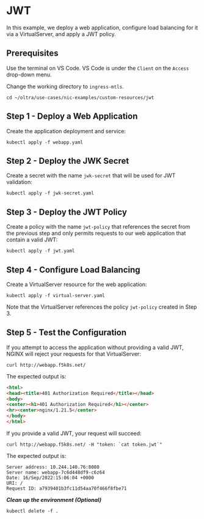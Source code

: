 # JWT

In this example, we deploy a web application, configure load balancing for it via a VirtualServer, and apply a JWT policy.

## Prerequisites

Use the terminal on VS Code. VS Code is under the `Client` on the `Access` drop-down menu. 

Change the working directory to `ingress-mtls`.
```
cd ~/oltra/use-cases/nic-examples/custom-resources/jwt
```

## Step 1 - Deploy a Web Application

Create the application deployment and service:
```
kubectl apply -f webapp.yaml
```

## Step 2 - Deploy the JWK Secret

Create a secret with the name `jwk-secret` that will be used for JWT validation:
```
kubectl apply -f jwk-secret.yaml
```

## Step 3 - Deploy the JWT Policy

Create a policy with the name `jwt-policy` that references the secret from the previous step and only permits requests to our web application that contain a valid JWT:
```
kubectl apply -f jwt.yaml
```

## Step 4 - Configure Load Balancing

Create a VirtualServer resource for the web application:
```
kubectl apply -f virtual-server.yaml
```

Note that the VirtualServer references the policy `jwt-policy` created in Step 3.

## Step 5 - Test the Configuration

If you attempt to access the application without providing a valid JWT, NGINX will reject your requests for that VirtualServer:
```
curl http://webapp.f5k8s.net/
```

The expected output is:
```html
<html>
<head><title>401 Authorization Required</title></head>
<body>
<center><h1>401 Authorization Required</h1></center>
<hr><center>nginx/1.21.5</center>
</body>
</html>
```

If you provide a valid JWT, your request will succeed:
```
curl http://webapp.f5k8s.net/ -H "token: `cat token.jwt`"
```

The expected output is:
```
Server address: 10.244.140.76:8080
Server name: webapp-7c6d448df9-c6z64
Date: 16/Sep/2022:15:06:04 +0000
URI: /
Request ID: a7939401b3fc11d54aa70f466f8fbe71
```

***Clean up the environment (Optional)***
```
kubectl delete -f .
```    